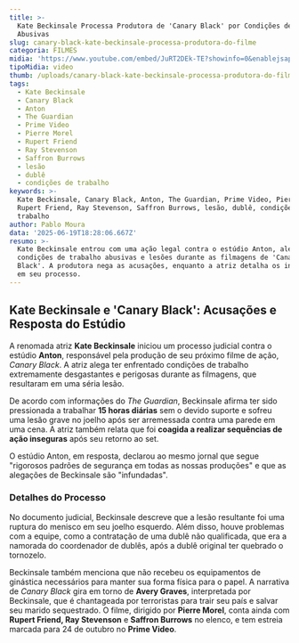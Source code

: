 ```yaml
---
title: >-
  Kate Beckinsale Processa Produtora de 'Canary Black' por Condições de Trabalho
  Abusivas
slug: canary-black-kate-beckinsale-processa-produtora-do-filme
categoria: FILMES
midia: 'https://www.youtube.com/embed/JuRT2DEk-TE?showinfo=0&enablejsapi=1'
tipoMidia: video
thumb: /uploads/canary-black-kate-beckinsale-processa-produtora-do-filme-thumb.png
tags:
  - Kate Beckinsale
  - Canary Black
  - Anton
  - The Guardian
  - Prime Video
  - Pierre Morel
  - Rupert Friend
  - Ray Stevenson
  - Saffron Burrows
  - lesão
  - dublê
  - condições de trabalho
keywords: >-
  Kate Beckinsale, Canary Black, Anton, The Guardian, Prime Video, Pierre Morel,
  Rupert Friend, Ray Stevenson, Saffron Burrows, lesão, dublê, condições de
  trabalho
author: Pablo Moura
data: '2025-06-19T18:28:06.667Z'
resumo: >-
  Kate Beckinsale entrou com uma ação legal contra o estúdio Anton, alegando
  condições de trabalho abusivas e lesões durante as filmagens de 'Canary
  Black'. A produtora nega as acusações, enquanto a atriz detalha os incidentes
  em seu processo.
---
```


## Kate Beckinsale e 'Canary Black': Acusações e Resposta do Estúdio

A renomada atriz **Kate Beckinsale** iniciou um processo judicial contra o estúdio **Anton**, responsável pela produção de seu próximo filme de ação, _Canary Black_. A atriz alega ter enfrentado condições de trabalho extremamente desgastantes e perigosas durante as filmagens, que resultaram em uma séria lesão.

De acordo com informações do _The Guardian_, Beckinsale afirma ter sido pressionada a trabalhar **15 horas diárias** sem o devido suporte e sofreu uma lesão grave no joelho após ser arremessada contra uma parede em uma cena. A atriz também relata que foi **coagida a realizar sequências de ação inseguras** após seu retorno ao set.

O estúdio Anton, em resposta, declarou ao mesmo jornal que segue "rigorosos padrões de segurança em todas as nossas produções" e que as alegações de Beckinsale são "infundadas".

### Detalhes do Processo

No documento judicial, Beckinsale descreve que a lesão resultante foi uma ruptura do menisco em seu joelho esquerdo. Além disso, houve problemas com a equipe, como a contratação de uma dublê não qualificada, que era a namorada do coordenador de dublês, após a dublê original ter quebrado o tornozelo.

Beckinsale também menciona que não recebeu os equipamentos de ginástica necessários para manter sua forma física para o papel. A narrativa de _Canary Black_ gira em torno de **Avery Graves**, interpretada por Beckinsale, que é chantageada por terroristas para trair seu país e salvar seu marido sequestrado. O filme, dirigido por **Pierre Morel**, conta ainda com **Rupert Friend, Ray Stevenson** e **Saffron Burrows** no elenco, e tem estreia marcada para 24 de outubro no **Prime Video**.
